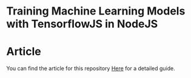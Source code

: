 # Training Machine Learning Models with TensorflowJS in NodeJS

# Article
You can find the article for this repository [Here](https://dev.to/abeinevincent/machine-learning-in-nodejs-part-1-tensorflowjs-basics-1ok4) for a detailed guide.




